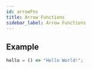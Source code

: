 ```yaml
---
id: arrowFns
title: Arrow Functions
sidebar_label: Arrow Functions
---
```


## Example

```javascript
hello = () => "Hello World!";
```
